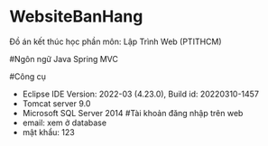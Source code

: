 # WebsiteBanHang
 Đồ án kết thúc học phần môn: Lập Trình Web (PTITHCM)

#Ngôn ngữ
 Java Spring MVC 
 
#Công cụ
  + Eclipse IDE Version: 2022-03 (4.23.0), Build id: 20220310-1457
  + Tomcat server 9.0
  + Microsoft SQL Server 2014 
 #Tài khoản đăng nhập trên web
  + email: xem ở database
  + mật khẩu: 123
